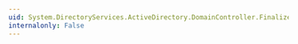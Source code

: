 ```yaml
---
uid: System.DirectoryServices.ActiveDirectory.DomainController.Finalize
internalonly: False
---
```

